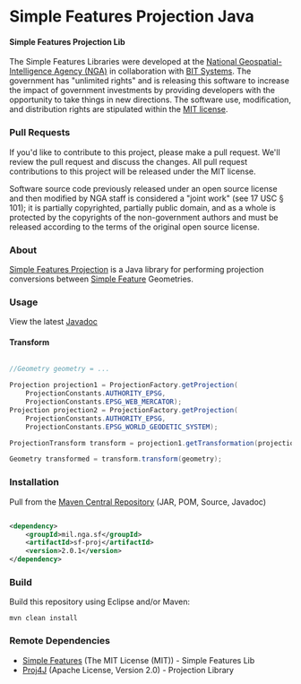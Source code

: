 # Simple Features Projection Java

#### Simple Features Projection Lib ####

The Simple Features Libraries were developed at the [National Geospatial-Intelligence Agency (NGA)](http://www.nga.mil/) in collaboration with [BIT Systems](http://www.bit-sys.com/). The government has "unlimited rights" and is releasing this software to increase the impact of government investments by providing developers with the opportunity to take things in new directions. The software use, modification, and distribution rights are stipulated within the [MIT license](http://choosealicense.com/licenses/mit/).

### Pull Requests ###
If you'd like to contribute to this project, please make a pull request. We'll review the pull request and discuss the changes. All pull request contributions to this project will be released under the MIT license.

Software source code previously released under an open source license and then modified by NGA staff is considered a "joint work" (see 17 USC § 101); it is partially copyrighted, partially public domain, and as a whole is protected by the copyrights of the non-government authors and must be released according to the terms of the original open source license.

### About ###

[Simple Features Projection](http://ngageoint.github.io/simple-features-proj-java/) is a Java library for performing projection conversions between [Simple Feature](https://github.com/ngageoint/simple-features-java) Geometries.

### Usage ###

View the latest [Javadoc](http://ngageoint.github.io/simple-features-proj-java/docs/api/)

#### Transform ####

```java

//Geometry geometry = ...

Projection projection1 = ProjectionFactory.getProjection(
    ProjectionConstants.AUTHORITY_EPSG,
    ProjectionConstants.EPSG_WEB_MERCATOR);
Projection projection2 = ProjectionFactory.getProjection(
    ProjectionConstants.AUTHORITY_EPSG,
    ProjectionConstants.EPSG_WORLD_GEODETIC_SYSTEM);

ProjectionTransform transform = projection1.getTransformation(projection2);

Geometry transformed = transform.transform(geometry);

```

### Installation ###

Pull from the [Maven Central Repository](http://search.maven.org/#artifactdetails|mil.nga.sf|sf-proj|2.0.1|jar) (JAR, POM, Source, Javadoc)

```xml

<dependency>
    <groupId>mil.nga.sf</groupId>
    <artifactId>sf-proj</artifactId>
    <version>2.0.1</version>
</dependency>

```

### Build ###

Build this repository using Eclipse and/or Maven:

    mvn clean install

### Remote Dependencies ###

* [Simple Features](https://github.com/ngageoint/simple-features-java) (The MIT License (MIT)) - Simple Features Lib
* [Proj4J](https://github.com/locationtech/proj4j) (Apache License, Version 2.0) - Projection Library
